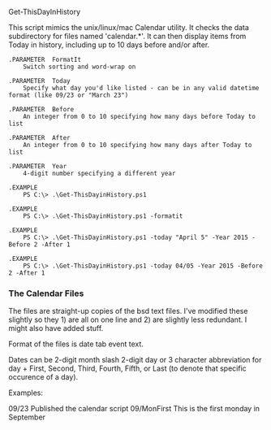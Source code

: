 Get-ThisDayInHistory

This script mimics the unix/linux/mac Calendar utility. It checks the data subdirectory for files named 'calendar.*'. It can then display items from Today in history, including up to 10 days before and/or after. 

``` 
.PARAMETER  FormatIt
    Switch sorting and word-wrap on

.PARAMETER  Today
    Specify what day you'd like listed - can be in any valid datetime format (like 09/23 or "March 23")

.PARAMETER  Before
    An integer from 0 to 10 specifying how many days before Today to list

.PARAMETER  After
    An integer from 0 to 10 specifying how many days after Today to list

.PARAMETER  Year
    4-digit number specifying a different year

.EXAMPLE 
    PS C:\> .\Get-ThisDayinHistory.ps1
     
.EXAMPLE 
    PS C:\> .\Get-ThisDayinHistory.ps1 -formatit
 
.EXAMPLE 
    PS C:\> .\Get-ThisDayinHistory.ps1 -today "April 5" -Year 2015 -Before 2 -After 1

.EXAMPLE 
    PS C:\> .\Get-ThisDayinHistory.ps1 -today 04/05 -Year 2015 -Before 2 -After 1
```

### The Calendar Files

The files are straight-up copies of the bsd text files. I've modified these slightly so they 1) are all on one line and 2) are slightly less redundant. I might also have added stuff. 

Format of the files is date tab event text. 

Dates can be 2-digit month slash 2-digit day or 3 character abbreviation for day + First, Second, Third, Fourth, Fifth, or Last (to denote that specific occurence of a day).

Examples:

09/23	Published the calendar script
09/MonFirst	This is the first monday in September

